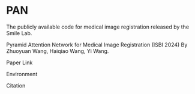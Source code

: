 # PAN
The publicly available code for medical image registration released by the Smile Lab.

Pyramid Attention Network for Medical Image Registration (ISBI 2024)
By Zhuoyuan Wang, Haiqiao Wang, Yi Wang.

Paper Link


Environment


Citation
